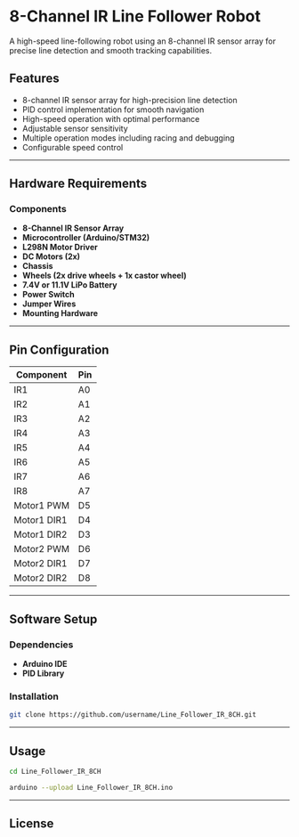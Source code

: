# 8-Channel IR Line Follower Robot

A high-speed line-following robot using an 8-channel IR sensor array for precise line detection and smooth tracking capabilities.

## Features

- 8-channel IR sensor array for high-precision line detection
- PID control implementation for smooth navigation
- High-speed operation with optimal performance
- Adjustable sensor sensitivity
- Multiple operation modes including racing and debugging
- Configurable speed control

---

## Hardware Requirements

### Components
- **8-Channel IR Sensor Array**  
- **Microcontroller (Arduino/STM32)**  
- **L298N Motor Driver**  
- **DC Motors (2x)**  
- **Chassis**  
- **Wheels (2x drive wheels + 1x castor wheel)**  
- **7.4V or 11.1V LiPo Battery**  
- **Power Switch**  
- **Jumper Wires**  
- **Mounting Hardware**  

---

## Pin Configuration

| Component      | Pin    |
|----------------|--------|
| IR1            | A0     |
| IR2            | A1     |
| IR3            | A2     |
| IR4            | A3     |
| IR5            | A4     |
| IR6            | A5     |
| IR7            | A6     |
| IR8            | A7     |
| Motor1 PWM     | D5     |
| Motor1 DIR1    | D4     |
| Motor1 DIR2    | D3     |
| Motor2 PWM     | D6     |
| Motor2 DIR1    | D7     |
| Motor2 DIR2    | D8     |

---

## Software Setup

### Dependencies
- **Arduino IDE**
- **PID Library**

### Installation

```bash
git clone https://github.com/username/Line_Follower_IR_8CH.git


```

---

## Usage

```bash
cd Line_Follower_IR_8CH
```     

```bash
arduino --upload Line_Follower_IR_8CH.ino
``` 

---     

## License




